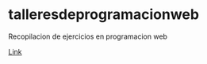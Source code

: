 # talleresdeprogramacionweb
Recopilacion de ejercicios en programacion web

[Link](https://ricardorobledo.github.io/talleresdeprogramacionweb/)
